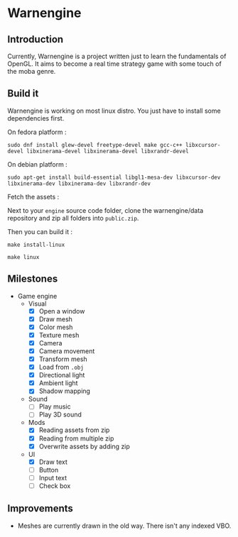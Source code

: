 # Warnengine

## Introduction

Currently, Warnengine is a project written just to learn the fundamentals of OpenGL. It aims to become a real time strategy game with some touch of the moba genre.

## Build it

Warnengine is working on most linux distro. You just have to install some dependencies first.

On fedora platform :

`sudo dnf install glew-devel freetype-devel make gcc-c++ libxcursor-devel libxinerama-devel libxinerama-devel libxrandr-devel`

On debian platform :

`sudo apt-get install build-essential libgl1-mesa-dev libxcursor-dev libxinerama-dev libxinerama-dev libxrandr-dev`

Fetch the assets :

Next to your `engine` source code folder, clone the warnengine/data repository and zip all folders into `public.zip`.

Then you can build it :

`make install-linux`

`make linux`

## Milestones

* Game engine
    * Visual
        * [x] Open a window
        * [x] Draw mesh
        * [x] Color mesh
        * [x] Texture mesh
        * [x] Camera
        * [x] Camera movement
        * [x] Transform mesh
        * [x] Load from `.obj`
        * [x] Directional light
        * [x] Ambient light
        * [x] Shadow mapping
    * Sound
        * [ ] Play music
        * [ ] Play 3D sound
    * Mods
        * [x] Reading assets from zip
        * [x] Reading from multiple zip
        * [x] Overwrite assets by adding zip
    * UI
        * [x] Draw text
        * [ ] Button
        * [ ] Input text
        * [ ] Check box

## Improvements

* Meshes are currently drawn in the old way. There isn't any indexed VBO.